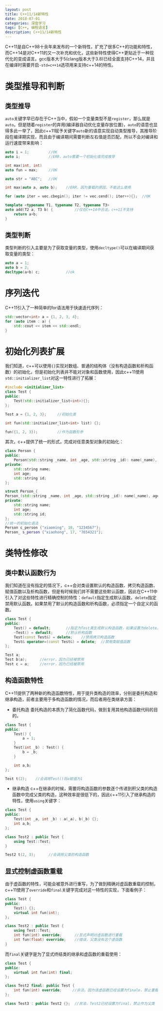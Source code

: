 ```yaml
---
layout: post
title: C++11/14新特性
date: 2018-07-01
categories: 深度学习
tags: [C++, 编程语言]
description: C++11/14新特性
---
```


C++11是自C++98十余年来发布的一个新特性，扩充了很多C++的功能和特性，而C++14是对C++11的又一次补充和优化，这些新特性使得C++更贴近于一种现代化的变成语言。gcc版本大于5(clang版本大于3.8)已经全面支持C++14，并且在编译时需要开启`-std=c++14`选项用来支持c++14的特性。

# 类型推导和判断
## 类型推导
`auto`关键字早已存在于C++当中，假如一个变量类型不是`register`，那么就是`auto`。但是随着`register`的弃用(编译器自动优化变量存放位置)，`auto`的语意也显得多此一举了，因此c++11赋予关键字`auto`新的语意实现自动类型推导，其推导阶段在编译期实现，而且由于编译期间需要判断左右值是否匹配，所以不会对编译和运行速度带来影响：
```cpp
auto i = 1;         //OK
auto i;             //ERR，auto需要一个初始化值完成推导

int max(int, int)
auto fun = max;     //OK

auto str = "ABC";   //OK

int max(auto a, auto b);    //ERR，因为重载的原因，不能这么使用

for (auto iter = vec.cbegin(); iter != vec.cend(); iter++){};  //OK

template <typename T1, typename T2, typename T3>
auto add(T2 a, T3 b) {          //仅在C++14中合法，c++11不支持
    return a+b;
}
```

## 类型判断
类型判断的引入主要是为了获取变量的类型，使用`decltype()`可以在编译期间获取变量的类型：
```cpp
auto a = 1;
auto b = 2;
decltype(a+b) c;            //ok
```

# 序列迭代
C++11引入了一种简单的for语法用于快速迭代序列：
```cpp
std::vector<int> a = {1, 2, 3, 4};
for (auto item : a) {
    std::cout << item << std::endl;
}
```

# 初始化列表扩展
我们知道，c++可以使用`{}`实现对数组、普通的结构体（没有构造函数和析构函数）的初始化，但是初始化列表并不能对对象和函数使用，因此c++11使用`std::initializer_list`对这一特性进行了拓展：
```cpp
#include <initializer_list>
class Test {
public:
    Test(std::initializer_list<int>){};
};

Test a = {1, 2, 3};     //初始化类

int fun(std::initializer_list<int> list) {};

fun({1, 2, 3});         //作为函数形参
```

其次，c++提供了统一的形式，完成对任意类型对象的初始化：
```cpp
class Person {
public:
    Person(std::string _name, int _age, std::string _id): name(_name), age(_age), id(_id){};
private:
    std::string name;
    int age;
    std::string id;
};

struct Person_{
Person_(std::string _name, int _age, std::string _id): name(_name), age(_age), id(_id){};
private:
    std::string name;
    int age;
    std::string id;
};
//统一的初始化语法
Person c_person {"xiaoming", 18, "1234567"};    
Person_ s_person {"xiaohong", 17, "7654321"};
```

# 类特性修改
## 类中默认函数行为
我们知道在没有指定的情况下，c++会对类设置默认的构造函数、拷贝构造函数、赋值函数以及析构函数，但是有时候我们并不需要这些默认函数，因此在C++11中引入了对这些特性进行精确控制的特性：`default`指定生成默认函数，`delete`指定禁用默认函数。如果禁用了默认的构造函数和析构函数，必须指定一个自定义的函数。
```cpp
class Test {
public:
    Test() = default;       //指定为Test类生成默认构造函数，如果设置为delete，就是禁用默认构造函数，如果禁用了
    ~Test() = default;      //默认析构函数
    Test(const Test&) = delete;    //禁用拷贝构造函数
    Test& operator=(const Test&) = delete;  //禁用类赋值函数
};

Test a;
Test b(a);      //error，因为已经被禁用
Test c = a;     //error，因为已经被禁用
```

## 构造函数特性
C++11提供了两种新的构造函数特性，用于提升类构造的效率，分别是委托构造和继承构造，前者主要用于多构造函数的情况，而后者用在类继承方面：
- 委托构造
委托构造的本质为了简化函数代码，做到复用其他构造函数代码的目的。
```cpp
class Test {
public:
    Test() {
        a = 1;
    }
    Test(int _b) : Test() {
        b = _b;
    }

    int a,b;
};

Test t(2);    //会调用Test()将a赋值为1
```

- 继承构造
c++在继承的时候，需要将构造函数的参数逐个传递到积父类的构造函数中完成父类的构造，这种效率是很低下的，因此c++11引入了继承构造的特性，使用`using`关键字：
```cpp
class Test {
public:
    Test(int _a, int _b) : a(_a), b(_b) {};
    int a,b;
};

class Test2 : public Test {
    using Test::Test;
}

Test2 t(2, 3);      //会调用父类的构造函数
```

## 显式控制虚函数重载
由于虚函数的特性，可能会被意外进行重写，为了做到精确对虚函数重载的控制，c++11使用了`override`和`final`关键字完成对这一特性的实现，下面看例子：
```cpp
class Test {
public:
    Test() {};
    virtual int fun(int);
};

class Test2 : public Test {
    using Test::Test;
    int fun(int) override;      //显式声明对虚函数进行重载
    int fun(float) override;    //错误，父类没有这个虚函数
}
```
而`final`关键字是为了显式终结类的继承和虚函数的重载使用：
```cpp
class Test {
public:
    virtual int fun(int) final;
};

class Test2 final: public Test {
    int fun(int) override;     //非法，因为该虚函数已经设置为finale，禁止重载 
};

class Test3 : public Test2 {};  //非法，Test2已经设置为final，禁止作为父类
```